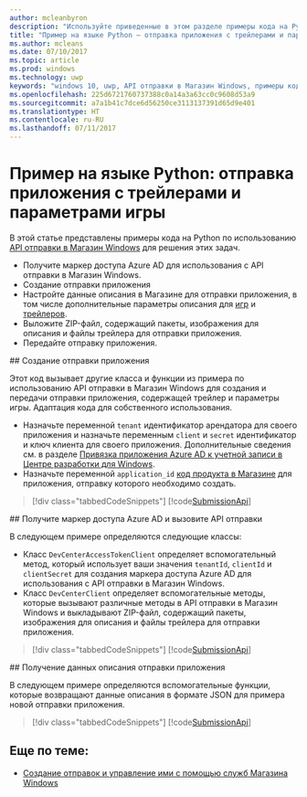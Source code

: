 ```yaml
---
author: mcleanbyron
description: "Используйте приведенные в этом разделе примеры кода на Python, чтобы подробнее ознакомиться с использованием API отправки в Магазин Windows для отправки трейлеров и параметров игры."
title: "Пример на языке Python — отправка приложения с трейлерами и параметрами игры"
ms.author: mcleans
ms.date: 07/10/2017
ms.topic: article
ms.prod: windows
ms.technology: uwp
keywords: "windows 10, uwp, API отправки в Магазин Windows, примеры кода, параметры игры, трейлеры, дополнительные предложения, python"
ms.openlocfilehash: 225d6721760737388c0a14a3a63cc0c9608d53a9
ms.sourcegitcommit: a7a1b41c7dce6d56250ce3113137391d65d9e401
ms.translationtype: HT
ms.contentlocale: ru-RU
ms.lasthandoff: 07/11/2017
---
```

# <a name="python-sample-app-submission-with-game-options-and-trailers"></a>Пример на языке Python: отправка приложения с трейлерами и параметрами игры

В этой статье представлены примеры кода на Python по использованию [API отправки в Магазин Windows](create-and-manage-submissions-using-windows-store-services.md) для решения этих задач.

* Получите маркер доступа Azure AD для использования с API отправки в Магазин Windows.
* Создание отправки приложения
* Настройте данные описания в Магазине для отправки приложения, в том числе дополнительные параметры описания для [игр](manage-app-submissions.md#gaming-options-object) и [трейлеров](manage-app-submissions.md#trailer-object).
* Выложите ZIP-файл, содержащий пакеты, изображения для описания и файлы трейлера для отправки приложения.
* Передайте отправку приложения.

<span id="create-app-submission" />
## <a name="create-an-app-submission"></a>Создание отправки приложения

Этот код вызывает другие класса и функции из примера по использованию API отправки в Магазин Windows для создания и передачи отправки приложения, содержащей трейлер и параметры игры. Адаптация кода для собственного использования.

* Назначьте переменной ```tenant``` идентификатор арендатора для своего приложения и назначьте переменным ```client``` и ```secret``` идентификатор и ключ клиента для своего приложения. Дополнительные сведения см. в разделе [Привязка приложения Azure AD к учетной записи в Центре разработки для Windows](create-and-manage-submissions-using-windows-store-services.md#how-to-associate-an-azure-ad-application-with-your-windows-dev-center-account).
* Назначьте переменной ```application_id``` [код продукта в Магазине](in-app-purchases-and-trials.md#store_ids) для приложения, отправку которого необходимо создать.

> [!div class="tabbedCodeSnippets"]
[!code[SubmissionApi](./code/StoreServicesExamples_SubmissionAdvancedListings/python/CreateAndSubmitAppSubmissionExample.py#L1-L74)]

<span id="token" />
## <a name="obtain-an-azure-ad-access-token-and-invoke-the-submission-api"></a>Получите маркер доступа Azure AD и вызовите API отправки

В следующем примере определяются следующие классы:

* Класс ```DevCenterAccessTokenClient``` определяет вспомогательный метод, который использует ваши значения ```tenantId```, ```clientId``` и ```clientSecret``` для создания маркера доступа Azure AD для использования с API отправки в Магазин Windows.
* Класс ```DevCenterClient``` определяет вспомогательные методы, которые вызывают различные методы в API отправки в Магазин Windows и выкладывают ZIP-файл, содержащий пакеты, изображения для описания и файлы трейлера для отправки приложения.

> [!div class="tabbedCodeSnippets"]
[!code[SubmissionApi](./code/StoreServicesExamples_SubmissionAdvancedListings/python/devcenterclient.py#L1-L126)]

<span id="token" />
## <a name="get-app-submission-listing-data"></a>Получение данных описания отправки приложения

В следующем примере определяются вспомогательные функции, которые возвращают данные описания в формате JSON для примера новой отправки приложения.

> [!div class="tabbedCodeSnippets"]
[!code[SubmissionApi](./code/StoreServicesExamples_SubmissionAdvancedListings/python/submissiondatasamples.py#L1-L170)]

## <a name="related-topics"></a>Еще по теме:

* [Создание отправок и управление ими с помощью служб Магазина Windows](create-and-manage-submissions-using-windows-store-services.md)
